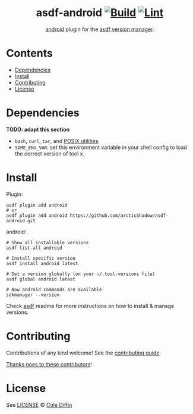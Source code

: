<div align="center">

# asdf-android [![Build](https://github.com/arcticShadow/asdf-android/actions/workflows/build.yml/badge.svg)](https://github.com/arcticShadow/asdf-android/actions/workflows/build.yml) [![Lint](https://github.com/arcticShadow/asdf-android/actions/workflows/lint.yml/badge.svg)](https://github.com/arcticShadow/asdf-android/actions/workflows/lint.yml)

[android](https://github.com/arcticShadow/asdf-android) plugin for the [asdf version manager](https://asdf-vm.com).

</div>

# Contents

- [Dependencies](#dependencies)
- [Install](#install)
- [Contributing](#contributing)
- [License](#license)

# Dependencies

**TODO: adapt this section**

- `bash`, `curl`, `tar`, and [POSIX utilities](https://pubs.opengroup.org/onlinepubs/9699919799/idx/utilities.html).
- `SOME_ENV_VAR`: set this environment variable in your shell config to load the correct version of tool x.

# Install

Plugin:

```shell
asdf plugin add android
# or
asdf plugin add android https://github.com/arcticShadow/asdf-android.git
```

android:

```shell
# Show all installable versions
asdf list-all android

# Install specific version
asdf install android latest

# Set a version globally (on your ~/.tool-versions file)
asdf global android latest

# Now android commands are available
sdkmanager --version
```

Check [asdf](https://github.com/asdf-vm/asdf) readme for more instructions on how to
install & manage versions.

# Contributing

Contributions of any kind welcome! See the [contributing guide](contributing.md).

[Thanks goes to these contributors](https://github.com/arcticShadow/asdf-android/graphs/contributors)!

# License

See [LICENSE](LICENSE) © [Cole Diffin](https://github.com/arcticShadow/)
